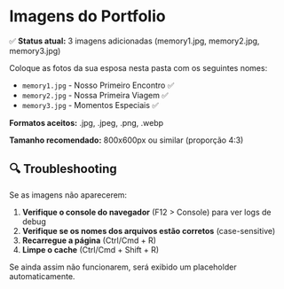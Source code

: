 # Imagens do Portfolio

✅ **Status atual:** 3 imagens adicionadas (memory1.jpg, memory2.jpg, memory3.jpg)

Coloque as fotos da sua esposa nesta pasta com os seguintes nomes:

- `memory1.jpg` - Nosso Primeiro Encontro ✅
- `memory2.jpg` - Nossa Primeira Viagem ✅
- `memory3.jpg` - Momentos Especiais ✅

**Formatos aceitos:** .jpg, .jpeg, .png, .webp

**Tamanho recomendado:** 800x600px ou similar (proporção 4:3)

## 🔍 Troubleshooting

Se as imagens não aparecerem:

1. **Verifique o console do navegador** (F12 > Console) para ver logs de debug
2. **Verifique se os nomes dos arquivos estão corretos** (case-sensitive)
3. **Recarregue a página** (Ctrl/Cmd + R)
4. **Limpe o cache** (Ctrl/Cmd + Shift + R)

Se ainda assim não funcionarem, será exibido um placeholder automaticamente.
